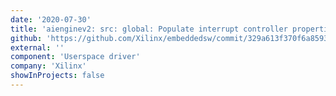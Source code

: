 ```yaml
---
date: '2020-07-30'
title: 'aienginev2: src: global: Populate interrupt controller properties for AIEML'
github: 'https://github.com/Xilinx/embeddedsw/commit/329a613f370f6a8593855666a4152970f2e7b0e8'
external: ''
component: 'Userspace driver'
company: 'Xilinx'
showInProjects: false
---
```

